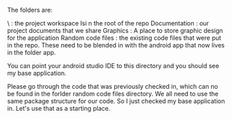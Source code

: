 The folders are:

\ : the project workspace Isi n the root of the repo
Documentation : our project documents that we share
Graphics : A place to store graphic design for the application
Random code files : the existing code files that were put in the repo.  These need to be blended in with the android app that now lives in the folder app.


You can point your android studio IDE to this directory and you should see my base application.

Please go through the code that was previously checked in, which can no be found in the forlder random code files directory.  We all need to use the same package structure for our code.  So I just checked my base application in.  Let's use that as a starting place.